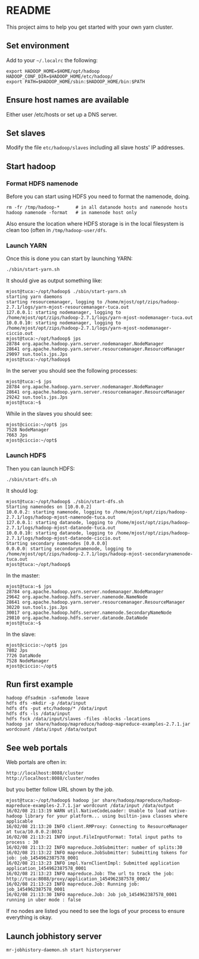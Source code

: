 # README

This project aims to help you get started with your own yarn cluster. 

## Set environment

Add to your `~/.localrc` the following:

```
export HADOOP_HOME=$HOME/opt/hadoop
HADOOP_CONF_DIR=$HADOOP_HOME/etc/hadoop/
export PATH=$HADOOP_HOME/sbin:$HADOOP_HOME/bin:$PATH

```

## Ensure host names are available

Either user /etc/hosts or set up a DNS server.

## Set slaves

Modify the file `etc/hadoop/slaves` including all slave hosts' IP addresses.

## Start hadoop

### Format HDFS namenode
Before you can start using HDFS you need to format the namenode, doing.

```
rm -fr /tmp/hadoop-*      # in all datanode hosts and namenode hosts
hadoop namenode -format   # in namenode host only
```

Also ensure the location where HDFS storage is in the local filesystem is clean too (often in `/tmp/hadoop-user/dfs`.

### Launch YARN

Once this is done you can start by launching YARN:

```
./sbin/start-yarn.sh
```

It should give as output something like: 

```
mjost@tuca:~/opt/hadoop$ ./sbin/start-yarn.sh 
starting yarn daemons
starting resourcemanager, logging to /home/mjost/opt/zips/hadoop-2.7.1/logs/yarn-mjost-resourcemanager-tuca.out
127.0.0.1: starting nodemanager, logging to /home/mjost/opt/zips/hadoop-2.7.1/logs/yarn-mjost-nodemanager-tuca.out
10.0.0.10: starting nodemanager, logging to /home/mjost/opt/zips/hadoop-2.7.1/logs/yarn-mjost-nodemanager-ciccio.out
mjost@tuca:~/opt/hadoop$ jps
28784 org.apache.hadoop.yarn.server.nodemanager.NodeManager
28641 org.apache.hadoop.yarn.server.resourcemanager.ResourceManager
29097 sun.tools.jps.Jps
mjost@tuca:~/opt/hadoop$ 

```

In the server you should see the following processes: 

```
mjost@tuca:~$ jps
28784 org.apache.hadoop.yarn.server.nodemanager.NodeManager
28641 org.apache.hadoop.yarn.server.resourcemanager.ResourceManager
29242 sun.tools.jps.Jps
mjost@tuca:~$ 
```

While in the slaves you should see: 

```
mjost@ciccio:~/opt$ jps
7528 NodeManager
7663 Jps
mjost@ciccio:~/opt$ 
```

### Launch HDFS

Then you can launch HDFS: 

```
./sbin/start-dfs.sh
```

It should log: 

```
mjost@tuca:~/opt/hadoop$ ./sbin/start-dfs.sh 
Starting namenodes on [10.0.0.2]
10.0.0.2: starting namenode, logging to /home/mjost/opt/zips/hadoop-2.7.1/logs/hadoop-mjost-namenode-tuca.out
127.0.0.1: starting datanode, logging to /home/mjost/opt/zips/hadoop-2.7.1/logs/hadoop-mjost-datanode-tuca.out
10.0.0.10: starting datanode, logging to /home/mjost/opt/zips/hadoop-2.7.1/logs/hadoop-mjost-datanode-ciccio.out
Starting secondary namenodes [0.0.0.0]
0.0.0.0: starting secondarynamenode, logging to /home/mjost/opt/zips/hadoop-2.7.1/logs/hadoop-mjost-secondarynamenode-tuca.out
mjost@tuca:~/opt/hadoop$ 

```

In the master: 

```
mjost@tuca:~$ jps
28784 org.apache.hadoop.yarn.server.nodemanager.NodeManager
29642 org.apache.hadoop.hdfs.server.namenode.NameNode
28641 org.apache.hadoop.yarn.server.resourcemanager.ResourceManager
30220 sun.tools.jps.Jps
30017 org.apache.hadoop.hdfs.server.namenode.SecondaryNameNode
29810 org.apache.hadoop.hdfs.server.datanode.DataNode
mjost@tuca:~$ 

```

In the slave:

```
mjost@ciccio:~/opt$ jps
7802 Jps
7726 DataNode
7528 NodeManager
mjost@ciccio:~/opt$ 
```

## Run first example 

```
hadoop dfsadmin -safemode leave
hdfs dfs -mkdir -p /data/input
hdfs dfs -put etc/hadoop/* /data/input
hdfs dfs -ls /data/input
hdfs fsck /data/input/slaves -files -blocks -locations
hadoop jar share/hadoop/mapreduce/hadoop-mapreduce-examples-2.7.1.jar wordcount /data/input /data/output

```

## See web portals

Web portals are often in: 

```
http://localhost:8088/cluster
http://localhost:8088/cluster/nodes
```
but you better follow URL shown by the job.

```
mjost@tuca:~/opt/hadoop$ hadoop jar share/hadoop/mapreduce/hadoop-mapreduce-examples-2.7.1.jar wordcount /data/input /data/output
16/02/08 21:13:19 WARN util.NativeCodeLoader: Unable to load native-hadoop library for your platform... using builtin-java classes where applicable
16/02/08 21:13:20 INFO client.RMProxy: Connecting to ResourceManager at tuca/10.0.0.2:8032
16/02/08 21:13:21 INFO input.FileInputFormat: Total input paths to process : 30
16/02/08 21:13:22 INFO mapreduce.JobSubmitter: number of splits:30
16/02/08 21:13:22 INFO mapreduce.JobSubmitter: Submitting tokens for job: job_1454962387578_0001
16/02/08 21:13:23 INFO impl.YarnClientImpl: Submitted application application_1454962387578_0001
16/02/08 21:13:23 INFO mapreduce.Job: The url to track the job: http://tuca:8088/proxy/application_1454962387578_0001/
16/02/08 21:13:23 INFO mapreduce.Job: Running job: job_1454962387578_0001
16/02/08 21:13:30 INFO mapreduce.Job: Job job_1454962387578_0001 running in uber mode : false

```

If no nodes are listed you need to see the logs of your process to ensure everything is okay.

## Launch jobhistory server

```
mr-jobhistory-daemon.sh start historyserver 
```

